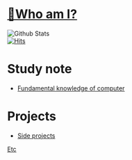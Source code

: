 # [🌟Who am I?](https://github.com/vacu9708/WHO-AM-I/blob/main/english/readme.md)
![Github Stats](https://github-readme-stats.vercel.app/api?username=vacu9708&show_icons=true)<br>
[![Hits](https://hits.seeyoufarm.com/api/count/incr/badge.svg?url=https%3A%2F%2Fgithub.com%2Fvacu9708&count_bg=%2379C83D&title_bg=%23555555&icon=&icon_color=%23E7E7E7&title=hits&edge_flat=false)](https://hits.seeyoufarm.com)<br>

# Study note
* [Fundamental knowledge of computer](https://github.com/vacu9708/Fundamental-knowledge)

# Projects
* [Side projects](https://github.com/vacu9708/Toy-projects)

[Etc](https://github.com/vacu9708/Tools-etc)
